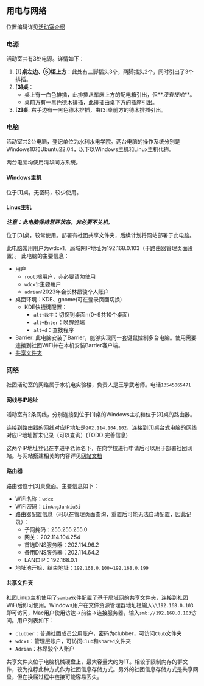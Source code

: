 ## 用电与网络

位置编码详见[活动室介绍](活动室概要.md#活动室平面图)

### 电源

活动室共有3处电源。详情如下：

1. **[1]桌左边、⑤柜上方**：此处有三脚插头3个，两脚插头2个，同时引出了3个排插。
2. **[3]桌**：
   - 桌上有一白色排插，此排插从车床上方的配电箱引出，但**_没有接地_**。
   - 桌前方有一黑色德木排插，此排插由桌下方的插座引出。
3. **[2]桌**: 右手边有一黑色德木排插，由[3]桌前方的德木排插引出。

### 电脑

活动室共2台电脑，登记单位为水利水电学院。两台电脑的操作系统分别是Windows10和Ubuntu22.04，以下以Windows主机和Linux主机代称。

两台电脑均使用清华同方系统。

#### Windows主机

位于[1]桌，无密码，较少使用。

#### Linux主机

**_注意：此电脑保持常开状态，非必要不关机。_**

位于[3]桌，较常使用。部署有社团共享文件夹，后续计划将网站部署于此电脑。

此电脑常用用户为wdcx1，局域网IP地址为192.168.0.103（于路由器管理页面设置）。
此电脑的主要信息：

- 用户
  - `root`:根用户，非必要请勿使用
  - `wdcx1`:主要用户
  - `adrian`:2023年会长林昂骏个人账户
- 桌面环境：KDE、gnome(可在登录页面切换)
  - KDE快捷键配置：
    - `alt+数字`：切换到桌面n(0~9共10个桌面)
    - `alt+Enter`：唤醒终端
    - `alt+d`：查找程序
- Barrier: 此电脑安装了Barrier，能够实现同一套键鼠控制多台电脑。使用需要连接到社团WiFi并在本机安装Barrier客户端。
- [共享文件夹](#共享文件夹)

### 网络

社团活动室的网络属于水机电实验楼，负责人是王学武老师。电话`13545065471`

#### 网线与IP地址

活动室有2条网线，分别连接到位于[1]桌的Windows主机和位于[3]桌的路由器。

连接到路由器的网线对应IP地址是`202.114.104.102`，连接到[1]桌台式电脑的网线对应IP地址暂未记录（可以查询）(TODO:完善信息)

这两个IP地址登记在李进平老师名下，在向学校进行申请后可以用于部署社团网站。与网站搭建相关的内容详见[网站文档](../社团项目/Website.md#ip与域名)

#### 路由器

路由器位于[3]桌桌面。主要信息如下：

- WiFi名称：`wdcx`
- WiFi密码：`LinAngJunNiuBi`
- 路由器配置信息（可以在管理页面查询，重置后可能无法自动配置，因此记录）：
  - 子网掩码：255.255.255.0
  - 网关：202.114.104.254
  - 首选DNS服务器：202.114.96.2
  - 备用DNS服务器：202.114.64.2
  - LAN口IP：192.168.0.1
- 地址池开始、结束地址：`192.168.0.100`~`192.168.0.199`

#### 共享文件夹

社团Linux主机使用了`samba`软件配置了基于局域网的共享文件夹，连接到社团WiFi后即可使用。Windows用户在文件资源管理器地址栏输入`\\192.168.0.103`即可访问，Mac用户使用访达->前往->连接服务器，输入`smb://192.168.0.103`访问。用户列表如下：
- `clubber`：普通社团成员公用账户，密码为clubber，可访问`Club`文件夹
- `wdcx1`：管理层账户，可访问`Club`和`shared`文件夹
- `Adrian`：林昂骏个人账户
    
共享文件夹位于电脑机械硬盘上，最大容量大约为1T。相较于限制内存的群文件，较为推荐此种方式作为社团信息存储方式。另外的社团信息存储方式是共享网盘，但在换届过程中链接可能容易丢失。



